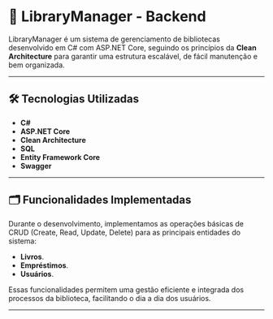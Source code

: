 # 🏥 LibraryManager - Backend

LibraryManager é um sistema de gerenciamento de bibliotecas desenvolvido em C# com ASP.NET Core, seguindo os princípios da **Clean Architecture** para garantir uma estrutura escalável, de fácil manutenção e bem organizada.

---

## 🛠️ Tecnologias Utilizadas

- **C#**
- **ASP.NET Core**
- **Clean Architecture**
- **SQL** 
- **Entity Framework Core**
- **Swagger**

---

## 🗂️ Funcionalidades Implementadas

Durante o desenvolvimento, implementamos as operações básicas de CRUD (Create, Read, Update, Delete) para as principais entidades do sistema:

- **Livros**.
- **Empréstimos**.
- **Usuários**.

Essas funcionalidades permitem uma gestão eficiente e integrada dos processos da biblioteca, facilitando o dia a dia dos usuários.

---
